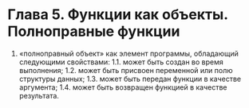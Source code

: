 # Глава 5. Функции как объекты. Полноправные функции

1. «полноправный объект» как элемент программы, обладающий следующими свойствами:
  1.1.  может быть создан во время выполнения;
  1.2. может быть присвоен переменной или полю структуры данных;
  1.3. может быть передан функции в качестве аргумента;
  1.4. может быть возвращен функцией в качестве результата.
